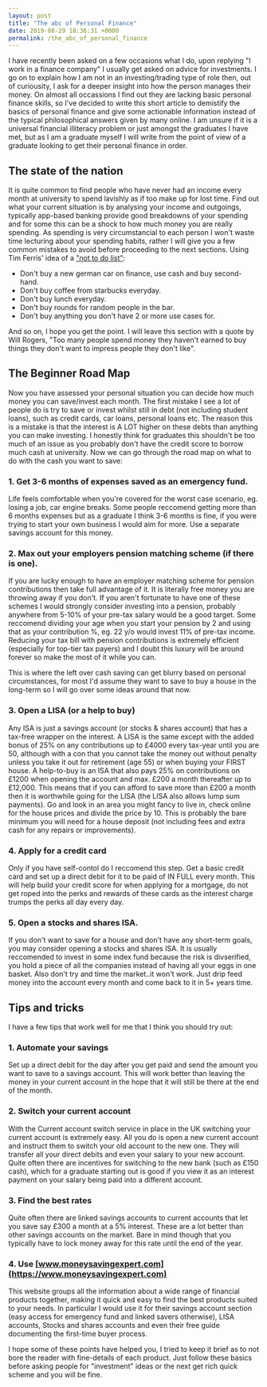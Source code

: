 ```yaml
---
layout: post
title: "The abc of Personal Finance"
date: 2019-08-29 18:36:31 +0000
permalink: /the_abc_of_personal_finance
---
```


I have recently been asked on a few occasions what I do, upon replying "I work in a finance company" I usually get asked on advice for investments. I go on to explain how I am not in an investing/trading type of role then, out of curiousity, I ask for a deeper insight into how the person manages their money. On almost all occassions I find out they are lacking basic personal finance skills, so I've decided to write this short article to demistify the basics of personal finance and give some actionable information instead of the typical philosophical answers given by many online. I am unsure if it is a universal financial illiteracy problem or just amongst the graduates I have met, but as I am a graduate myself I will write from the point of view of a graduate looking to get their personal finance in order.

## The state of the nation

It is quite common to find people who have never had an income every month at university to spend lavishly as if too make up for lost time. Find out what your current situation is by analysing your income and outgoings, typically app-based banking provide good breakdowns of your spending and for some this can be a shock to how much money you are really spending. As spending is very circumstancial to each person I won't waste time lecturing about your spending habits, rather I will give you a few common mistakes to avoid before proceeding to the next sections. Using Tim Ferris' idea of a ["not to do list"](https://tim.blog/2007/08/16/the-not-to-do-list-9-habits-to-stop-now/):

- Don't buy a new german car on finance, use cash and buy second-hand.
- Don't buy coffee from starbucks everyday.
- Don't buy lunch everyday.
- Don't buy rounds for random people in the bar.
- Don't buy anything you don't have 2 or more use cases for.

And so on, I hope you get the point. I will leave this section with a quote by Will Rogers, "Too many people spend money they haven't earned to buy things they don't want to impress people they don't like".

## The Beginner Road Map

Now you have assessed your personal situation you can decide how much money you can save/invest each month. The first mistake I see a lot of people do is try to save or invest whilst still in debt (not including student loans), such as credit cards, car loans, personal loans etc. The reason this is a mistake is that the interest is A LOT higher on these debts than anything you can make investing. I honestly think for graduates this shouldn't be too much of an issue as you probably don't have the credit score to borrow much cash at university. Now we can go through the road map on what to do with the cash you want to save:

### 1. Get 3-6 months of expenses saved as an emergency fund.

Life feels comfortable when you're covered for the worst case scenario, eg. losing a job, car engine breaks. Some people reccomend getting more than 6 months expenses but as a graduate I think 3-6 months is fine, if you were trying to start your own business I would aim for more. Use a separate savings account for this money.

### 2. Max out your employers pension matching scheme (if there is one).

If you are lucky enough to have an employer matching scheme for pension contributions then take full advantage of it. It is literally free money you are throwing away if you don't. If you aren't fortunate to have one of these schemes I would strongly consider investing into a pension, probably anywhere from 5-10% of your pre-tax salary would be a good target. Some reccomend dividing your age when you start your pension by 2 and using that as your contribution %, eg. 22 y/o would invest 11% of pre-tax income. Reducing your tax bill with pension contributions is extremely efficient (especially for top-tier tax payers) and I doubt this luxury will be around forever so make the most of it while you can.

This is where the left over cash saving can get blurry based on personal circumstances, for most I'd assume they want to save to buy a house in the long-term so I will go over some ideas around that now.

### 3. Open a LISA (or a help to buy)

Any ISA is just a savings account (or stocks & shares account) that has a tax-free wrapper on the interest. A LISA is the same except with the added bonus of 25% on any contributions up to £4000 every tax-year until you are 50, although with a con that you cannot take the money out without penalty unless you take it out for retirement (age 55) or when buying your FIRST house. A help-to-buy is an ISA that also pays 25% on contributions on £1200 when opening the account and max. £200 a month thereafter up to £12,000. This means that if you can afford to save more than £200 a month then it is worthwhile going for the LISA (the LISA also allows lump sum payments). Go and look in an area you might fancy to live in, check online for the house prices and divide the price by 10. This is probably the bare minimum you will need for a house deposit (not including fees and extra cash for any repairs or improvements).

### 4. Apply for a credit card

Only if you have self-contol do I reccomend this step. Get a basic credit card and set up a direct debit for it to be paid of IN FULL every month. This will help build your credit score for when applying for a mortgage, do not get roped into the perks and rewards of these cards as the interest charge trumps the perks all day every day.

### 5. Open a stocks and shares ISA.

If you don't want to save for a house and don't have any short-term goals, you may consider opening a stocks and shares ISA. It is usually reccomended to invest in some index fund because the risk is divserified, you hold a piece of all the companies instead of having all your eggs in one basket. Also don't try and time the market..it won't work. Just drip feed money into the account every month and come back to it in 5+ years time.

## Tips and tricks

I have a few tips that work well for me that I think you should try out:

### 1. Automate your savings

Set up a direct debit for the day after you get paid and send the amount you want to save to a savings account. This will work better than leaving the money in your current account in the hope that it will still be there at the end of the month.

### 2. Switch your current account

With the Current account switch service in place in the UK switching your current account is extremely easy. All you do is open a new current account and instruct them to switch your old account to the new one. They will transfer all your direct debits and even your salary to your new account. Quite often there are incentives for switching to the new bank (such as £150 cash), which for a graduate starting out is good if you view it as an interest payment on your salary being paid into a different account. 

### 3. Find the best rates

Quite often there are linked savings accounts to current accounts that let you save say £300 a month at a 5% interest. These are a lot better than other savings accounts on the market. Bare in mind though that you typically have to lock money away for this rate until the end of the year.

### 4. Use [www.moneysavingexpert.com](https://www.moneysavingexpert.com)

This website groups all the information about a wide range of financial products together, making it quick and easy to find the best products suited to your needs. In particular I would use it for their savings account section (easy access for emergency fund and linked savers otherwise), LISA accounts, Stocks and shares accounts and even their free guide documenting the first-time buyer process.

I hope some of these points have helped you, I tried to keep it brief as to not bore the reader with fine-details of each product. Just follow these basics before asking people for "investment" ideas or the next get rich quick scheme and you will be fine.





